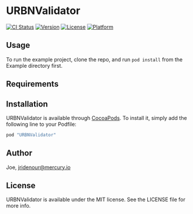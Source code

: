 # URBNValidator

[![CI Status](http://img.shields.io/travis/Joe/URBNValidator.svg?style=flat)](https://travis-ci.org/Joe/URBNValidator)
[![Version](https://img.shields.io/cocoapods/v/URBNValidator.svg?style=flat)](http://cocoapods.org/pods/URBNValidator)
[![License](https://img.shields.io/cocoapods/l/URBNValidator.svg?style=flat)](http://cocoapods.org/pods/URBNValidator)
[![Platform](https://img.shields.io/cocoapods/p/URBNValidator.svg?style=flat)](http://cocoapods.org/pods/URBNValidator)

## Usage

To run the example project, clone the repo, and run `pod install` from the Example directory first.

## Requirements

## Installation

URBNValidator is available through [CocoaPods](http://cocoapods.org). To install
it, simply add the following line to your Podfile:

```ruby
pod "URBNValidator"
```

## Author

Joe, jridenour@mercury.io

## License

URBNValidator is available under the MIT license. See the LICENSE file for more info.
